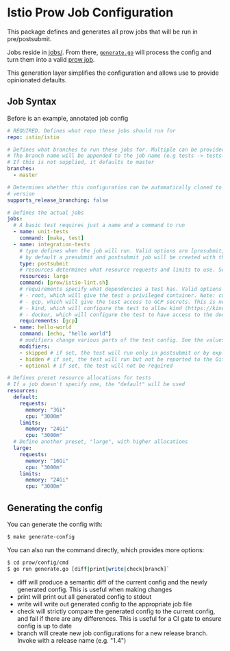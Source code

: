 # Istio Prow Job Configuration

This package defines and generates all prow jobs that will be run in pre/postsubmit.

Jobs reside in [jobs/](./jobs/). From there, [`generate.go`](./generate.go) will process the config and turn them into a valid [prow job](https://github.com/kubernetes/test-infra/blob/master/prow/jobs.md).

This generation layer simplifies the configuration and allows use to provide opinionated defaults.

## Job Syntax

Before is an example, annotated job config

```yaml
# REQUIRED. Defines what repo these jobs should run for
repo: istio/istio

# Defines what branches to run these jobs for. Multiple can be provided
# The branch name will be appended to the job name (e.g tests -> tests-master)
# If this is not supplied, it defaults to master
branches:
  - master

# Determines whether this configuration can be automatically cloned to create a release branch
# version
supports_release_branching: false

# Defines the actual jobs
jobs:
  # A basic test requires just a name and a command to run
  - name: unit-tests
    command: [make, test]
  - name: integration-tests
    # type defines when the job will run. Valid options are [presubmit, postsubmit].
    # by default a presubmit and postsubmit job will be created with the same config
    type: postsubmit
    # resources determines what resource requests and limits to use. See the resources section below
    resources: large
    command: [prow/istio-lint.sh]
    # requirements specify what dependencies a test has. Valid options are:
    # - root, which will give the test a privileged container. Note: currently this is the default but will change in the future
    # - gcp, which will give the test access to GCP secrets. This is needed for pushing to GCR or using Boskos
    # - kind, which will configure the test to allow kind (https://kind.sigs.k8s.io) to run
    # - docker, which will configure the test to have access to the docker daemon.
    requirements: [gcp]
  - name: hello-world
    command: [echo, "hello world"]
    # modifiers change various parts of the test config. See the values below
    modifiers:
    - skipped # if set, the test will run only in postsubmit or by explicitly calling /test on it
    - hidden # if set, the test will run but not be reported to the GitHub UI
    - optional # if set, the test will not be required

# Defines preset resource allocations for tests
# If a job doesn't specify one, the "default" will be used
resources:
  default:
    requests:
      memory: "3Gi"
      cpu: "3000m"
    limits:
      memory: "24Gi"
      cpu: "3000m"
  # Define another preset, "large", with higher allocations
  large:
    requests:
      memory: "16Gi"
      cpu: "3000m"
    limits:
      memory: "24Gi"
      cpu: "3000m"
```

## Generating the config

You can generate the config with:

```bash
$ make generate-config
```

You can also run the command directly, which provides more options:

```bash
$ cd prow/config/cmd
$ go run generate.go [diff|print|write|check|branch]`
```

* diff will produce a semantic diff of the current config and the newly generated config. This is useful when making changes
* print will print out all generated config to stdout
* write will write out generated config to the appropriate job file
* check will strictly compare the generated config to the current config, and fail if there are any differences. This is useful for a CI gate to ensure config is up to date
* branch will create new job configurations for a new release branch. Invoke with a release name (e.g. "1.4")
